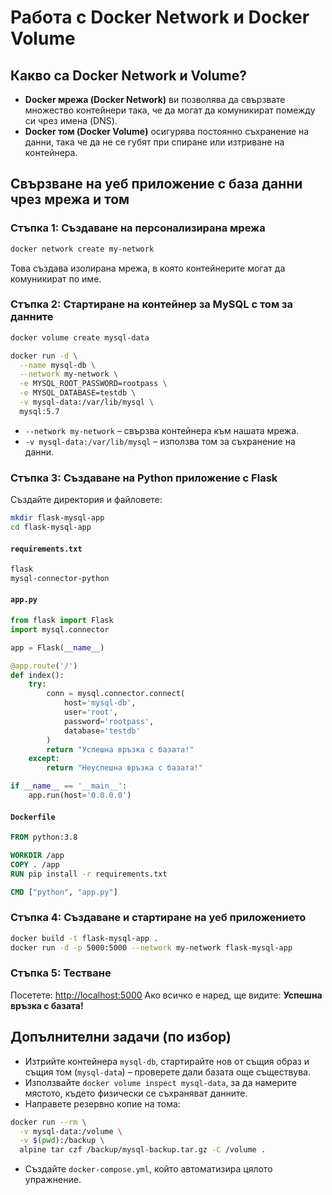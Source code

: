 # Работа с Docker Network и Docker Volume

## Какво са Docker Network и Volume?

- **Docker мрежа (Docker Network)** ви позволява да свързвате множество контейнери така, че да могат да комуникират помежду си чрез имена (DNS).
- **Docker том (Docker Volume)** осигурява постоянно съхранение на данни, така че да не се губят при спиране или изтриване на контейнера.

## Свързване на уеб приложение с база данни чрез мрежа и том

### Стъпка 1: Създаване на персонализирана мрежа

```bash
docker network create my-network
```

Това създава изолирана мрежа, в която контейнерите могат да комуникират по име.

### Стъпка 2: Стартиране на контейнер за MySQL с том за данните

```bash
docker volume create mysql-data

docker run -d \
  --name mysql-db \
  --network my-network \
  -e MYSQL_ROOT_PASSWORD=rootpass \
  -e MYSQL_DATABASE=testdb \
  -v mysql-data:/var/lib/mysql \
  mysql:5.7
```

- `--network my-network` – свързва контейнера към нашата мрежа.
- `-v mysql-data:/var/lib/mysql` – използва том за съхранение на данни.

### Стъпка 3: Създаване на Python приложение с Flask

Създайте директория и файловете:

```bash
mkdir flask-mysql-app
cd flask-mysql-app
```

#### `requirements.txt`

```txt
flask
mysql-connector-python
```

#### `app.py`

```python
from flask import Flask
import mysql.connector

app = Flask(__name__)

@app.route('/')
def index():
    try:
        conn = mysql.connector.connect(
            host='mysql-db',
            user='root',
            password='rootpass',
            database='testdb'
        )
        return "Успешна връзка с базата!"
    except:
        return "Неуспешна връзка с базата!"

if __name__ == '__main__':
    app.run(host='0.0.0.0')
```

#### `Dockerfile`

```dockerfile
FROM python:3.8

WORKDIR /app
COPY . /app
RUN pip install -r requirements.txt

CMD ["python", "app.py"]
```

### Стъпка 4: Създаване и стартиране на уеб приложението

```bash
docker build -t flask-mysql-app .
docker run -d -p 5000:5000 --network my-network flask-mysql-app
```

### Стъпка 5: Тестване

Посетете: [http://localhost:5000](http://localhost:5000)
Ако всичко е наред, ще видите: **Успешна връзка с базата!**

## Допълнителни задачи (по избор)

- Изтрийте контейнера `mysql-db`, стартирайте нов от същия образ и същия том (`mysql-data`) – проверете дали базата още съществува.
- Използвайте `docker volume inspect mysql-data`, за да намерите мястото, където физически се съхраняват данните.
- Направете резервно копие на тома:

```bash
docker run --rm \
  -v mysql-data:/volume \
  -v $(pwd):/backup \
  alpine tar czf /backup/mysql-backup.tar.gz -C /volume .
```

- Създайте `docker-compose.yml`, който автоматизира цялото упражнение.
